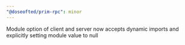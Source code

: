 ```yaml
---
"@doseofted/prim-rpc": minor
---
```


Module option of client and server now accepts dynamic imports and explicitly setting module value to null
